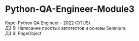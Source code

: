 # Python-QA-Engineer-Module3
Курс: Python QA Engineer - 2022 (OTUS).\
ДЗ 5: Написание простых автотестов и основы Selenium.\
ДЗ 6: PageObject